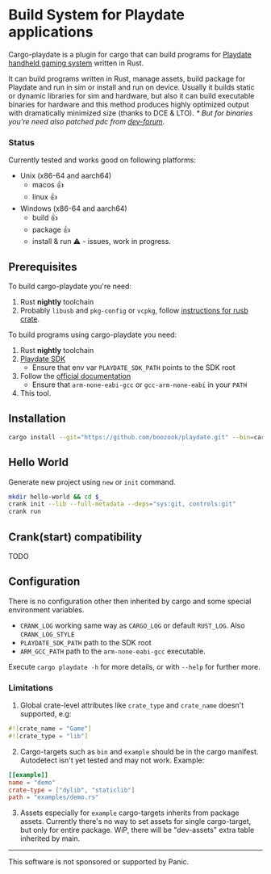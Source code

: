 # Build System for Playdate applications

Cargo-playdate is a plugin for cargo that can build programs for [Playdate handheld gaming system](https://play.date) written in Rust.

It can build programs written in Rust, manage assets, build package for Playdate and run in sim or install and run on device.
Usually it builds static or dynamic libraries for sim and hardware,
but also it can build executable binaries for hardware and this method produces highly optimized output with dramatically minimized size (thanks to DCE & LTO).
_\* But for binaries you're need also patched pdc from [dev-forum][]._


[dev-forum]: https://devforum.play.date/t/sdk-2-0-b2-pdc-produces-pdx-with-broken-binary/11345/28


### Status

Currently tested and works good on following platforms:
- Unix (x86-64 and aarch64)
  - macos 👍
  - linux 👍
- Windows (x86-64 and aarch64)
  - build 👍
  - package 👍
  - install & run ⚠️ - issues, work in progress.


## Prerequisites

To build cargo-playdate you're need:
1. Rust __nightly__ toolchain
2. Probably `libusb` and `pkg-config` or `vcpkg`, follow [instructions for rusb crate][rusb].

To build programs using cargo-playdate you need:
1. Rust __nightly__ toolchain
2. [Playdate SDK][sdk]
   - Ensure that env var `PLAYDATE_SDK_PATH` points to the SDK root
3. Follow the [official documentation][doc-prerequisites]
   - Ensure that `arm-none-eabi-gcc` or `gcc-arm-none-eabi` in your `PATH`
4. This tool.

[sdk]: https://play.date/dev/#cardSDK
[doc-prerequisites]: https://sdk.play.date/Inside%20Playdate%20with%20C.html#_prerequisites
[rusb]: https://crates.io/crates/rusb


## Installation

```bash
cargo install --git="https://github.com/boozook/playdate.git" --bin=cargo-playdate
```


## Hello World

Generate new project using `new` or `init` command.

```bash
mkdir hello-world && cd $_
crank init --lib --full-metadata --deps="sys:git, controls:git"
crank run
```


## Crank(start) compatibility

TODO


## Configuration

There is no configuration other then inherited by cargo and some special environment variables.

- `CRANK_LOG` working same way as `CARGO_LOG` or default `RUST_LOG`. Also `CRANK_LOG_STYLE`
- `PLAYDATE_SDK_PATH` path to the SDK root
- `ARM_GCC_PATH` path to the `arm-none-eabi-gcc` executable.

Execute `cargo playdate -h` for more details, or with `--help` for further more.



### Limitations

1. Global crate-level attributes like `crate_type` and `crate_name` doesn't supported, e.g:
```rust
#![crate_name = "Game"]
#![crate_type = "lib"]
```

2. Cargo-targets such as `bin` and `example` should be in the cargo manifest. Autodetect isn't yet tested and may not work. Example:
```toml
[[example]]
name = "demo"
crate-type = ["dylib", "staticlib"]
path = "examples/demo.rs"
```


3. Assets especially for `example` cargo-targets inherits from package assets. Currently there's no way to set assets for single cargo-target, but only for entire package. WiP, there will be "dev-assets" extra table inherited by main.



- - -

This software is not sponsored or supported by Panic.
